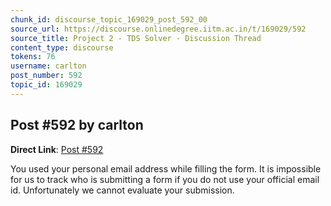 ```yaml
---
chunk_id: discourse_topic_169029_post_592_00
source_url: https://discourse.onlinedegree.iitm.ac.in/t/169029/592
source_title: Project 2 - TDS Solver - Discussion Thread
content_type: discourse
tokens: 76
username: carlton
post_number: 592
topic_id: 169029
---
```


## Post #592 by carlton

**Direct Link**: [Post #592](https://discourse.onlinedegree.iitm.ac.in/t/169029/592)

You used your personal email address while filling the form. It is impossible for us to track who is submitting a form if you do not use your official email id. Unfortunately we cannot evaluate your submission.
